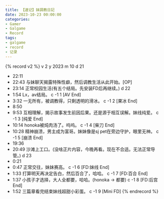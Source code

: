 ```yaml
---
title: 【速记】妹調教日記
date: 2023-10-23 00:00:00
categories:
- Gamer
- Galgame
- Record
tags:
- galgame
- record
- 记录
---
```


{% record v2 %}
v 2
y 2023
m 10
d 21
- 22:11
- 22:43
与妹聊天揭露特殊性癖，然后调教生活从此开始。[OP]
- 23:14
正常校园生活(有五个结局。先安装FD后再继续。)
d 22
- 1:54
Lx，av结局。
c -1 1 [AV End]
- 3:32
一无所有，被调教得，只剩透明的滑冰。
c -1 2 [果冰 End]
- 8:50
- 9:53
互相理解，揭示故事发生前因后果。还是源于相互误解。妹线纯爱。
c -1 3 [纯爱 End]
- 10:14
honoka被炖肉汤了。呜呜。
c -1 4 [柴刀 End]
- 10:28
精神崩溃，男主成为富哥。妹妹像是sj pet在旁边守护，眼里无神。
c -1 5 [崩溃 End]
- 19:36
- 20:49
沙滩上工口。(没啥正片内容，今晚再看。现在不合适。无法正常导管。)
d 23
- 0:21
- 0:47
正常交往，妹妹赛高。
c -1 6 [FD:妹线 End]
- 1:33
打算明天再决定告白，然后百合了，哈哈。
c -1 7 [FD:百合 End]
- 1:37
小孩子才选择，大人全都要，哈哈。(honoka -> 都要)
c -1 8 [FD:后宫 End]
- 1:52
三篇章看完结束妹线超甜小彩蛋。
c -1 9 [Mini FD]
{% endrecord %}